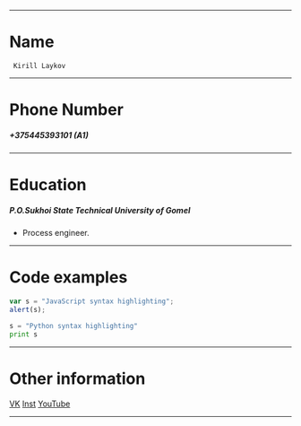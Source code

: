 ___
# Name
     Kirill Laykov
___
# Phone Number
##### +375445393101 (A1)
___
# Education
##### P.O.Sukhoi State Technical University of Gomel

* Process engineer.
___
# Code examples
```javascript
var s = "JavaScript syntax highlighting";
alert(s);
```
 
```python
s = "Python syntax highlighting"
print s
```
___
# Other information
[VK](https://vk.com/gogalap)
[Inst](https://www.instagram.com/krsh_gdlk/?hl=ru)
[YouTube](https://www.youtube.com/c/GMProdGoldMemBer)
___